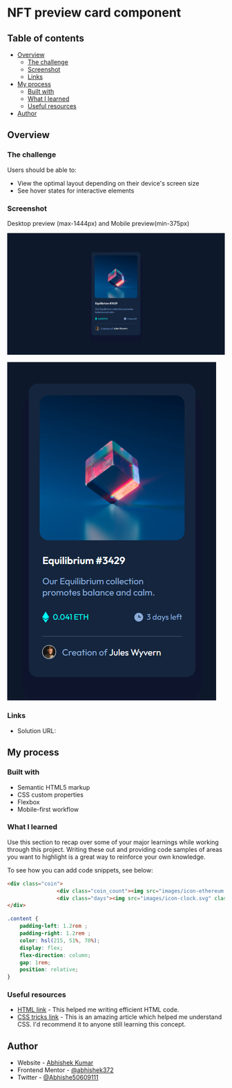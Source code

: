 # NFT preview card component

## Table of contents

- [Overview](#overview)
  - [The challenge](#the-challenge)
  - [Screenshot](#screenshot)
  - [Links](#links)
- [My process](#my-process)
  - [Built with](#built-with)
  - [What I learned](#what-i-learned)
  - [Useful resources](#useful-resources)
- [Author](#author)

## Overview

### The challenge

Users should be able to:

- View the optimal layout depending on their device's screen size
- See hover states for interactive elements

### Screenshot

Desktop preview (max-1444px) and Mobile preview(min-375px)

![Desktop preview](./previews/desktop_preview.png)

![Mobile preview](./previews/mobile_preview.png)

### Links

- Solution URL: [](https://github.com/abhishek372/Frontend-webpages/tree/main/NFT%20preview%20card%20component)
<!-- - Live Site URL: [Add live site URL here](https://your-live-site-url.com) -->

## My process

### Built with

- Semantic HTML5 markup
- CSS custom properties
- Flexbox
- Mobile-first workflow

### What I learned

Use this section to recap over some of your major learnings while working through this project. Writing these out and providing code samples of areas you want to highlight is a great way to reinforce your own knowledge.

To see how you can add code snippets, see below:

```html
<div class="coin">
                <div class="coin_count"><img src="images/icon-ethereum.svg" class="coin_icon"><span>0.041 ETH</span></div>
                <div class="days"><img src="images/icon-clock.svg" class="clock_icon"><span>3 days left</span></div>
</div>
```
```css
.content {
    padding-left: 1.2rem ;
    padding-right: 1.2rem ;
    color: hsl(215, 51%, 70%);
    display: flex;
    flex-direction: column;
    gap: 1rem;
    position: relative;
}
```


### Useful resources

- [HTML link](https://developer.mozilla.org/en-US/docs/Web/HTML) - This helped me writing efficient HTML code.
- [CSS tricks link](https://css-tricks.com/) - This is an amazing article which helped me understand CSS. I'd recommend it to anyone still learning this concept.


## Author

- Website - [Abhishek Kumar](https://www.my-site.com)
- Frontend Mentor - [@abhishek372](https://www.frontendmentor.io/profile/abhishek372)
- Twitter - [@Abhishe50609111](https://twitter.com/Abhishe50609111)
